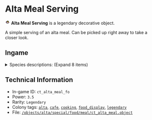 # Alta Meal Serving

<img src="https://raw.githubusercontent.com/Ceterai/Enternia/main/objects/alta/special/food/meal/icon.png" alt="Alta Meal Serving icon" loading="lazy" height=16px width="auto" /> **Alta Meal Serving** is a legendary decorative object.

A simple serving of an alta meal. Can be picked up right away to take a closer look.

## Ingame

<details markdown="1"><summary>Species descriptions: (Expand 8 items)</summary>

- Alta: Oa-a, a meal! I wonder which one it is~
- Apex: A likely sweet meal in a bowl. Should I take it?
- Avian: Ooh, a tasty meal! I bet it tastes just as good as it looks. Only one way to find out!
- Floran: Ssome meal. Floran shell enjoy itsss sswetnesss!
- Glitch: Hungry. I should give this meal a taste.
- Human: Oh, this looks tasty! I think I should try it. Just a bit.
- Hylotl: What a wonderful culinary miracle! I wonder if I could claim it.
- Novakid: This goodness is smellin' very nice!

</details>

## Technical Information

- In-game ID: `ct_alta_meal_fo`
- Power: `3.5`
- Rarity: `Legendary`
- Colony tags: [`alta`](https://ceterai.github.io/MyEnternia/Wiki/Tags/Alta), [`cafe`](https://ceterai.github.io/MyEnternia/Wiki/Tags/Cafe), [`cooking`](https://ceterai.github.io/MyEnternia/Wiki/Tags/Cooking), [`food_display`](https://ceterai.github.io/MyEnternia/Wiki/Tags/FoodDisplay), [`legendary`](https://ceterai.github.io/MyEnternia/Wiki/Tags/Legendary)
- File: [`/objects/alta/special/food/meal/ct_alta_meal.object`](https://github.com/Ceterai/Enternia/blob/main/objects/alta/special/food/meal/ct_alta_meal.object)

